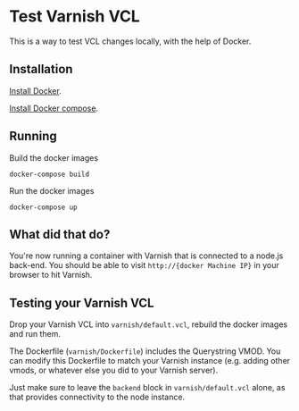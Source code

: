 # Test Varnish VCL

This is a way to test VCL changes locally, with the help of Docker.

## Installation

[Install Docker](https://docs.docker.com/engine/installation/).

[Install Docker compose](https://docs.docker.com/compose/install/).

## Running

Build the docker images

`docker-compose build`

Run the docker images

`docker-compose up`

## What did that do?

You're now running a container with Varnish that is connected to a node.js back-end. You should be able to visit `http://{docker Machine IP}` in your browser to hit Varnish.

## Testing your Varnish VCL

Drop your Varnish VCL into `varnish/default.vcl`, rebuild the docker images and run them.

The Dockerfile (`varnish/Dockerfile`) includes the Querystring VMOD. You can modify this Dockerfile to match your Varnish instance (e.g. adding other vmods, or whatever else you did to your Varnish server).

Just make sure to leave the `backend` block in `varnish/default.vcl` alone, as that provides connectivity to the node instance.
